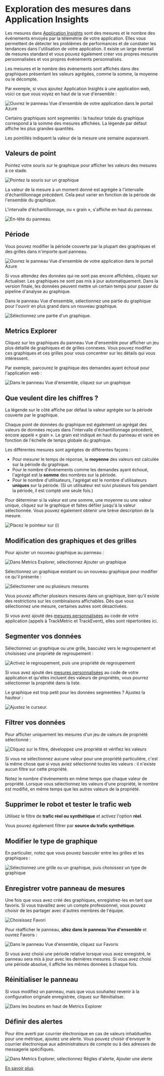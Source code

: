 <properties 
	pageTitle="Exploration des mesures dans Application Insights" 
	description="Analysez l'utilisation, la disponibilité et les performances de votre application web locale ou Microsoft Azure avec Application Insights." 
	services="application-insights" 
    documentationCenter=""
	authors="alancameronwills" 
	manager="ronmart"/>

<tags 
	ms.service="application-insights" 
	ms.workload="tbd" 
	ms.tgt_pltfrm="ibiza" 
	ms.devlang="na" 
	ms.topic="article" 
	ms.date="05/07/2015" 
	ms.author="awills"/>
 
# Exploration des mesures dans Application Insights

Les mesures dans [Application Insights][start] sont des mesures et le nombre des événements envoyés par la télémétrie de votre application. Elles vous permettent de détecter les problèmes de performances et de constater les tendances dans l'utilisation de votre application. Il existe un large éventail de mesures standard et vous pouvez également créer vos propres mesures personnalisées et vos propres événements personnalisés.

Les mesures et le nombre des événements sont affichés dans des graphiques présentant les valeurs agrégées, comme la somme, la moyenne ou le décompte.

Par exemple, si vous ajoutez Application Insights à une application web, voici ce que vous voyez en haut de la vue d'ensemble :

![Ouvrez le panneau Vue d'ensemble de votre application dans le portail Azure](./media/app-insights-metrics-explorer/01-overview.png)

Certains graphiques sont segmentés : la hauteur totale du graphique correspond à la somme des mesures affichées. La légende par défaut affiche les plus grandes quantités.

Les pointillés indiquent la valeur de la mesure une semaine auparavant.

## Valeurs de point

Pointez votre souris sur le graphique pour afficher les valeurs des mesures à ce stade.


![Pointez la souris sur un graphique](./media/app-insights-metrics-explorer/02-focus.png)

La valeur de la mesure à un moment donné est agrégée à l'intervalle d'échantillonnage précédent. Cela peut varier en fonction de la période de l'ensemble du graphique.

L'intervalle d'échantillonnage, ou « grain », s'affiche en haut du panneau.

![En-tête du panneau.](./media/app-insights-metrics-explorer/11-grain.png)

## Période

Vous pouvez modifier la période couverte par la plupart des graphiques et des grilles dans n'importe quel panneau.

![Ouvrez le panneau Vue d'ensemble de votre application dans le portail Azure](./media/app-insights-metrics-explorer/03-range.png)


Si vous attendez des données qui ne sont pas encore affichées, cliquez sur Actualiser. Les graphiques ne sont pas mis à jour automatiquement. Dans la version finale, les données peuvent mettre un certain temps pour passer du pipeline d'analyse au graphique.

Dans le panneau Vue d'ensemble, sélectionnez une partie du graphique pour l'ouvrir en plus grand dans un nouveau graphique.


![Sélectionnez une partie d'un graphique.](./media/app-insights-metrics-explorer/12-drag.png)


## Metrics Explorer

Cliquez sur les graphiques du panneau Vue d'ensemble pour afficher un jeu plus détaillé de graphiques et de grilles connexes. Vous pouvez modifier ces graphiques et ces grilles pour vous concentrer sur les détails qui vous intéressent.

Par exemple, parcourez le graphique des demandes ayant échoué pour l'application web :

![Dans le panneau Vue d'ensemble, cliquez sur un graphique](./media/app-insights-metrics-explorer/14-trix.png)


## Que veulent dire les chiffres ?

La légende sur le côté affiche par défaut la valeur agrégée sur la période couverte par le graphique.

Chaque point de données du graphique est également un agrégat des valeurs de données reçues dans l'intervalle d'échantillonnage précédent, encore appelé « grain ». Le grain est indiqué en haut du panneau et varie en fonction de l'échelle de temps globale du graphique.

Les différentes mesures sont agrégées de différentes façons :

 * Pour mesurer le temps de réponse, la **moyenne** des valeurs est calculée sur la période du graphique.
 * Pour le nombre d'événements comme les demandes ayant échoué, l'agrégat est la **somme** des nombres sur la période.
 * Pour le nombre d'utilisateurs, l'agrégat est le nombre d'utilisateurs **uniques** sur la période. (Si un utilisateur est suivi plusieurs fois pendant la période, il est compté une seule fois.)

Pour déterminer si la valeur est une somme, une moyenne ou une valeur unique, cliquez sur le graphique et faites défiler jusqu'à la valeur sélectionnée. Vous pouvez également obtenir une brève description de la mesure.

![Placez le pointeur sur (i)](./media/app-insights-metrics-explorer/06-total.png)
 


## Modification des graphiques et des grilles

Pour ajouter un nouveau graphique au panneau :

![Dans Metrics Explorer, sélectionnez Ajouter un graphique](./media/app-insights-metrics-explorer/04-add.png)

Sélectionnez un graphique existant ou un nouveau graphique pour modifier ce qu'il présente :

![Sélectionner une ou plusieurs mesures](./media/app-insights-metrics-explorer/08-select.png)

Vous pouvez afficher plusieurs mesures dans un graphique, bien qu'il existe des restrictions sur les combinaisons affichables. Dès que vous sélectionnez une mesure, certaines autres sont désactivées.

Si vous avez ajouté des [mesures personnalisées][track] au code de votre application (appels à TrackMetric et TrackEvent), elles sont répertoriées ici.

## Segmenter vos données

Sélectionnez un graphique ou une grille, basculez vers le regroupement et choisissez une propriété de regroupement :

![Activez le regroupement, puis une propriété de regroupement](./media/app-insights-metrics-explorer/15-segment.png)

Si vous avez ajouté des [mesures personnalisées][track] au code de votre application et qu'elles incluent des valeurs de propriétés, vous pourrez sélectionner la propriété dans la liste.

Le graphique est trop petit pour les données segmentées ? Ajustez la hauteur :


![Ajustez le curseur.](./media/app-insights-metrics-explorer/18-height.png)


## Filtrer vos données

Pour afficher uniquement les mesures d'un jeu de valeurs de propriété sélectionné :

![Cliquez sur le filtre, développez une propriété et vérifiez les valeurs](./media/app-insights-metrics-explorer/19-filter.png)

Si vous ne sélectionnez aucune valeur pour une propriété particulière, c'est la même chose que si vous aviez sélectionné toutes les valeurs : il n'existe aucun filtre sur cette propriété.

Notez le nombre d'événements en même temps que chaque valeur de propriété. Lorsque vous sélectionnez les valeurs d'une propriété, le nombre est modifié, en même temps que les autres valeurs de la propriété.

## Supprimer le robot et tester le trafic web

Utilisez le filtre de **trafic réel ou synthétique** et activez l'option **réel**.

Vous pouvez également filtrer par **source du trafic synthétique**.

## Modifier le type de graphique

En particulier, notez que vous pouvez basculer entre les grilles et les graphiques :

![Sélectionnez une grille ou un graphique, puis choisissez un type de graphique](./media/app-insights-metrics-explorer/16-chart-grid.png)

## Enregistrer votre panneau de mesures

Une fois que vous avez créé des graphiques, enregistrez-les en tant que favoris. Si vous travaillez avec un compte professionnel, vous pouvez choisir de les partager avec d'autres membres de l'équipe.

![Choisissez Favori](./media/app-insights-metrics-explorer/21-favorite-save.png)

Pour réafficher le panneau, **allez dans le panneau Vue d'ensemble** et ouvrez Favoris :

![Dans le panneau Vue d'ensemble, cliquez sur Favoris](./media/app-insights-metrics-explorer/22-favorite-get.png)

Si vous avez choisi une période relative lorsque vous avez enregistré, le panneau sera mis à jour avec les dernières mesures. Si vous avez choisi une période absolue, il affiche les mêmes données à chaque fois.

## Réinitialiser le panneau

Si vous modifiez un panneau, mais que vous souhaitez revenir à la configuration originale enregistrée, cliquez sur Réinitialiser.

![Dans les boutons en haut de Metrics Explorer](./media/app-insights-metrics-explorer/17-reset.png)

## Définir des alertes

Pour être averti par courrier électronique en cas de valeurs inhabituelles pour une métrique, ajoutez une alerte. Vous pouvez choisir d'envoyer le courrier électronique aux administrateurs de compte ou à des adresses de messagerie spécifiques.

![Dans Metrics Explorer, sélectionnez Règles d'alerte, Ajouter une alerte](./media/app-insights-metrics-explorer/appinsights-413setMetricAlert.png)

[En savoir plus][alerts].


<!--Link references-->

[alerts]: app-insights-alerts.md
[start]: app-insights-get-started.md
[track]: app-insights-custom-events-metrics-api.md


<!--HONumber=54--> 